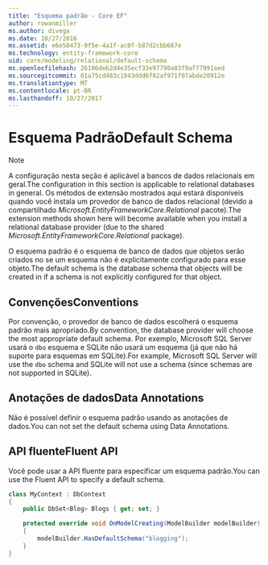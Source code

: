 ```yaml
---
title: "Esquema padrão - Core EF"
author: rowanmiller
ms.author: divega
ms.date: 10/27/2016
ms.assetid: e6e58473-9f5e-4a1f-ac0f-b87d2cbb667e
ms.technology: entity-framework-core
uid: core/modeling/relational/default-schema
ms.openlocfilehash: 26106deb2d4e35ecf33e97790a83f9af77991aed
ms.sourcegitcommit: 01a75cd483c1943ddd6f82af971f07abde20912e
ms.translationtype: MT
ms.contentlocale: pt-BR
ms.lasthandoff: 10/27/2017
---
```

# <a name="default-schema"></a><span data-ttu-id="64296-102">Esquema Padrão</span><span class="sxs-lookup"><span data-stu-id="64296-102">Default Schema</span></span>

> [!NOTE]  
> <span data-ttu-id="64296-103">A configuração nesta seção é aplicável a bancos de dados relacionais em geral.</span><span class="sxs-lookup"><span data-stu-id="64296-103">The configuration in this section is applicable to relational databases in general.</span></span> <span data-ttu-id="64296-104">Os métodos de extensão mostrados aqui estará disponíveis quando você instala um provedor de banco de dados relacional (devido a compartilhado *Microsoft.EntityFrameworkCore.Relational* pacote).</span><span class="sxs-lookup"><span data-stu-id="64296-104">The extension methods shown here will become available when you install a relational database provider (due to the shared *Microsoft.EntityFrameworkCore.Relational* package).</span></span>

<span data-ttu-id="64296-105">O esquema padrão é o esquema de banco de dados que objetos serão criados no se um esquema não é explicitamente configurado para esse objeto.</span><span class="sxs-lookup"><span data-stu-id="64296-105">The default schema is the database schema that objects will be created in if a schema is not explicitly configured for that object.</span></span>

## <a name="conventions"></a><span data-ttu-id="64296-106">Convenções</span><span class="sxs-lookup"><span data-stu-id="64296-106">Conventions</span></span>

<span data-ttu-id="64296-107">Por convenção, o provedor de banco de dados escolherá o esquema padrão mais apropriado.</span><span class="sxs-lookup"><span data-stu-id="64296-107">By convention, the database provider will choose the most appropriate default schema.</span></span> <span data-ttu-id="64296-108">Por exemplo, Microsoft SQL Server usará o `dbo` esquema e SQLite não usará um esquema (já que não há suporte para esquemas em SQLite).</span><span class="sxs-lookup"><span data-stu-id="64296-108">For example, Microsoft SQL Server will use the `dbo` schema and SQLite will not use a schema (since schemas are not supported in SQLite).</span></span>

## <a name="data-annotations"></a><span data-ttu-id="64296-109">Anotações de dados</span><span class="sxs-lookup"><span data-stu-id="64296-109">Data Annotations</span></span>

<span data-ttu-id="64296-110">Não é possível definir o esquema padrão usando as anotações de dados.</span><span class="sxs-lookup"><span data-stu-id="64296-110">You can not set the default schema using Data Annotations.</span></span>

## <a name="fluent-api"></a><span data-ttu-id="64296-111">API fluente</span><span class="sxs-lookup"><span data-stu-id="64296-111">Fluent API</span></span>

<span data-ttu-id="64296-112">Você pode usar a API fluente para especificar um esquema padrão.</span><span class="sxs-lookup"><span data-stu-id="64296-112">You can use the Fluent API to specify a default schema.</span></span>

<!-- [!code-csharp[Main](samples/core/relational/Modeling/FluentAPI/Samples/Relational/DefaultSchema.cs?highlight=7)] -->
``` csharp
class MyContext : DbContext
{
    public DbSet<Blog> Blogs { get; set; }

    protected override void OnModelCreating(ModelBuilder modelBuilder)
    {
        modelBuilder.HasDefaultSchema("blogging");
    }
}
```
